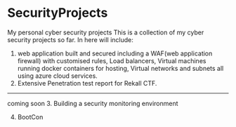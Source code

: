 # SecurityProjects
My personal cyber security projects
This is a collection of my cyber security projects so far. In here will include:
1. web application built and secured including a WAF(web application firewall) with customised rules, Load balancers, Virtual machines running docker containers for hosting, Virtual networks and subnets all using azure cloud services.
2. Extensive Penetration test report for Rekall CTF.
__________________

coming soon
3. Building a security monitoring environment

4. BootCon
